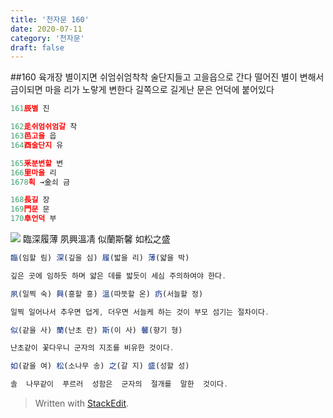 ```yaml
---
title: '천자문 160'
date: 2020-07-11
category: '천자문'
draft: false
---
```

##160 육개장
별이지면
쉬엄쉬엄착착 술단지들고 고을읍으로 간다
떨어진 별이 변해서 금이되면 마을 리가 노랗게 변한다
길쪽으로 길게난 문은 언덕에 붙어있다
```js
161辰별 진

162辵쉬엄쉬엄갈 착
163邑고을 읍
164酉술단지 유

165釆분변할 변
166里마을 리
1678획 →金쇠 금

168長길 장
169門문 문
170阜언덕 부
```
![](https://i.ibb.co/F4RCvqP/2020-07-11-2-49-26.png)
臨深履薄  夙興溫凊
似蘭斯馨  如松之盛
```js
臨(임할 림) 深(깊을 심) 履(밟을 리) 薄(얇을 박)

깊은 곳에 임하듯 하며 얇은 데를 밟듯이 세심 주의하여야 한다.

夙(일찍 숙) 興(흥할 흥) 溫(따뜻할 온) 疓(서늘할 정)

일찍 일어나서 추우면 덥게, 더우면 서늘케 하는 것이 부모 섬기는 절차이다.

似(같을 사) 蘭(난초 란) 斯(이 사) 馨(향기 형)

난초같이 꽃다우니 군자의 지조를 비유한 것이다.

如(같을 여) 松(소나무 송) 之(갈 지) 盛(성할 성)

솔  나무같이  푸르러  성함은  군자의  절개를  말한  것이다.

```

> Written with [StackEdit](https://stackedit.io/).
<!--stackedit_data:
eyJoaXN0b3J5IjpbMTIyMDM0OTgzNiwtNTk4OTg1MDAxXX0=
-->